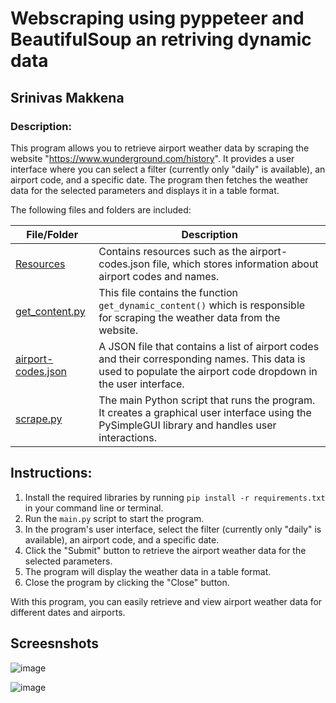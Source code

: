 # Webscraping using pyppeteer and BeautifulSoup an retriving dynamic data
## Srinivas Makkena

### Description:

This program allows you to retrieve airport weather data by scraping the website "https://www.wunderground.com/history". It provides a user interface where you can select a filter (currently only "daily" is available), an airport code, and a specific date. The program then fetches the weather data for the selected parameters and displays it in a table format.

The following files and folders are included:

| File/Folder | Description |
|----------|----------|
| [Resources](https://github.com/srinivasmakkena/4883-SoftwareTools-Makkena/tree/main/Assignments/A07/Resources) | Contains resources such as the airport-codes.json file, which stores information about airport codes and names. |
| [get_content.py](https://github.com/srinivasmakkena/4883-SoftwareTools-Makkena/blob/main/Assignments/A07/get_content.py) | This file contains the function `get_dynamic_content()` which is responsible for scraping the weather data from the website. |
| [airport-codes.json](https://github.com/srinivasmakkena/4883-SoftwareTools-Makkena/blob/main/Assignments/A07/Resources/airport-codes.json) | A JSON file that contains a list of airport codes and their corresponding names. This data is used to populate the airport code dropdown in the user interface. |
| [scrape.py](https://github.com/srinivasmakkena/4883-SoftwareTools-Makkena/blob/main/Assignments/A07/scrape.py) | The main Python script that runs the program. It creates a graphical user interface using the PySimpleGUI library and handles user interactions. |

## Instructions:

1. Install the required libraries by running `pip install -r requirements.txt` in your command line or terminal.
2. Run the `main.py` script to start the program.
3. In the program's user interface, select the filter (currently only "daily" is available), an airport code, and a specific date.
4. Click the "Submit" button to retrieve the airport weather data for the selected parameters.
5. The program will display the weather data in a table format.
6. Close the program by clicking the "Close" button.

With this program, you can easily retrieve and view airport weather data for different dates and airports.
## Screesnshots
![image](https://github.com/srinivasmakkena/4883-SoftwareTools-Makkena/assets/32659482/ae1ef56d-7508-4e32-8ea2-0a0d8e1cd16d)

![image](https://github.com/srinivasmakkena/4883-SoftwareTools-Makkena/assets/32659482/4b76af1b-4b85-46ba-82ac-b4fb6ffb2563)

